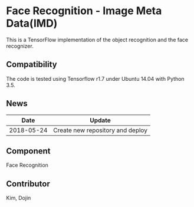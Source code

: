 # Face Recognition - Image Meta Data(IMD)

This is a TensorFlow implementation of the object recognition and the face recognizer.

## Compatibility
The code is tested using Tensorflow r1.7 under Ubuntu 14.04 with Python 3.5.

## News
| Date     | Update |
|----------|--------|
| 2018-05-24 | Create new repository and deploy |

## Component
Face Recognition

## Contributor
Kim, Dojin